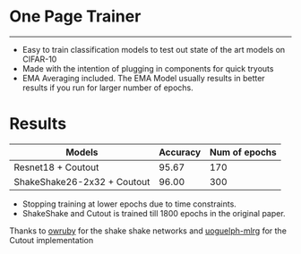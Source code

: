 # One Page Trainer
---

* Easy to train classification models to test out state of the art models on CIFAR-10
* Made with the intention of plugging in components for quick tryouts
* EMA Averaging included. The EMA Model usually results in better results if you run for larger number of epochs.

# Results

| Models 						| Accuracy 		| Num of epochs |
| --- 							| --- 			| ---			|
| Resnet18 + Coutout			| 95.67 		| 170 			|
| ShakeShake26-2x32 + Coutout	| 96.00 		| 300 			|

* Stopping training at lower epochs due to time constraints.
* ShakeShake and Cutout is trained till 1800 epochs in the original paper.

Thanks to [owruby](https://github.com/owruby/shake-shake_pytorch) for the shake shake networks and [uoguelph-mlrg](https://github.com/uoguelph-mlrg/Cutout) for the Cutout implementation